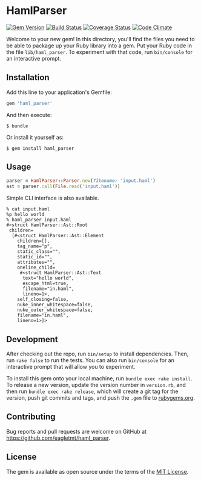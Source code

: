 # HamlParser
[![Gem Version](https://badge.fury.io/rb/haml_parser.svg)](http://badge.fury.io/rb/haml_parser)
[![Build Status](https://travis-ci.org/eagletmt/haml_parser.svg?branch=master)](https://travis-ci.org/eagletmt/haml_parser)
[![Coverage Status](https://coveralls.io/repos/eagletmt/haml_parser/badge.svg?branch=master&service=github)](https://coveralls.io/github/eagletmt/haml_parser?branch=master)
[![Code Climate](https://codeclimate.com/github/eagletmt/haml_parser/badges/gpa.svg)](https://codeclimate.com/github/eagletmt/haml_parser)

Welcome to your new gem! In this directory, you'll find the files you need to be able to package up your Ruby library into a gem. Put your Ruby code in the file `lib/haml_parser`. To experiment with that code, run `bin/console` for an interactive prompt.

## Installation

Add this line to your application's Gemfile:

```ruby
gem 'haml_parser'
```

And then execute:

    $ bundle

Or install it yourself as:

    $ gem install haml_parser

## Usage

```ruby
parser = HamlParser::Parser.new(filename: 'input.haml')
ast = parser.call(File.read('input.haml'))
```

Simple CLI interface is also available.

```
% cat input.haml
%p hello world
% haml_parser input.haml
#<struct HamlParser::Ast::Root
 children=
  [#<struct HamlParser::Ast::Element
    children=[],
    tag_name="p",
    static_class="",
    static_id="",
    attributes="",
    oneline_child=
     #<struct HamlParser::Ast::Text
      text="hello world",
      escape_html=true,
      filename="in.haml",
      lineno=1>,
    self_closing=false,
    nuke_inner_whitespace=false,
    nuke_outer_whitespace=false,
    filename="in.haml",
    lineno=1>]>
```

## Development

After checking out the repo, run `bin/setup` to install dependencies. Then, run `rake false` to run the tests. You can also run `bin/console` for an interactive prompt that will allow you to experiment.

To install this gem onto your local machine, run `bundle exec rake install`. To release a new version, update the version number in `version.rb`, and then run `bundle exec rake release`, which will create a git tag for the version, push git commits and tags, and push the `.gem` file to [rubygems.org](https://rubygems.org).

## Contributing

Bug reports and pull requests are welcome on GitHub at https://github.com/eagletmt/haml_parser.


## License

The gem is available as open source under the terms of the [MIT License](http://opensource.org/licenses/MIT).

